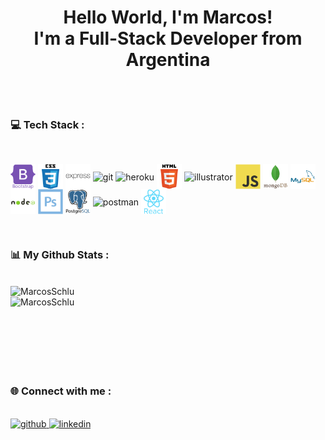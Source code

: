 <h1 align="center">Hello World, I'm Marcos! <br/> I'm a Full-Stack Developer from Argentina </h1>  
<br/> 
<br/> 
<h3 align="left">💻 Tech Stack :</h3>
<br/> 

<p align="left">
<img src="https://raw.githubusercontent.com/devicons/devicon/master/icons/bootstrap/bootstrap-plain-wordmark.svg" alt="bootstrap" width="40" height="40" align="center" margin-left="10px"/>
<img src="https://raw.githubusercontent.com/devicons/devicon/master/icons/css3/css3-original-wordmark.svg" alt="css3" width="40" height="40" align="center" margin-left="10px"/>
<img src="https://raw.githubusercontent.com/devicons/devicon/master/icons/express/express-original-wordmark.svg" alt="express" width="40" height="40" align="center" margin-left="10px"/>
<img src="https://www.vectorlogo.zone/logos/git-scm/git-scm-icon.svg" alt="git" width="40" height="40" align="center" margin-left="10px"/>
<img src="https://www.vectorlogo.zone/logos/heroku/heroku-icon.svg" alt="heroku" width="40" height="40" align="center" margin-left="10px"/>
<img src="https://raw.githubusercontent.com/devicons/devicon/master/icons/html5/html5-original-wordmark.svg" alt="html5" width="40" height="40" align="center" margin-left="10px"/>
<img src="https://www.vectorlogo.zone/logos/adobe_illustrator/adobe_illustrator-icon.svg" alt="illustrator" width="40" height="40" align="center" margin-left="10px">
<img src="https://raw.githubusercontent.com/devicons/devicon/master/icons/javascript/javascript-original.svg" alt="javascript" width="40" height="40" align="center" margin-left="10px"/>
<img src="https://raw.githubusercontent.com/devicons/devicon/master/icons/mongodb/mongodb-original-wordmark.svg" alt="mongodb" width="40" height="40" align="center" margin-left="10px"/>
<img src="https://raw.githubusercontent.com/devicons/devicon/master/icons/mysql/mysql-original-wordmark.svg" alt="mysql" width="40" height="40" align="center" margin-left="10px"/>
<img src="https://raw.githubusercontent.com/devicons/devicon/master/icons/nodejs/nodejs-original-wordmark.svg" alt="nodejs" width="40" height="40" align="center" margin-left="10px"/>
<img src="https://raw.githubusercontent.com/devicons/devicon/master/icons/photoshop/photoshop-line.svg" alt="photoshop" width="40" height="40" align="center" margin-left="10px"/>
<img src="https://raw.githubusercontent.com/devicons/devicon/master/icons/postgresql/postgresql-original-wordmark.svg" alt="postgresql" width="40" height="40" align="center" margin-left="10px"/>
<img src="https://www.vectorlogo.zone/logos/getpostman/getpostman-icon.svg" alt="postman" width="40" height="40" align="center" margin-left="10px"/>
<img src="https://raw.githubusercontent.com/devicons/devicon/master/icons/react/react-original-wordmark.svg" alt="react" width="40" height="40" align="center" margin-left="10px"/>
</p>
  
<br/> 
<h3 align="left">📊 My Github Stats :</h3>
<br/> 
<img align="left" src="https://github-readme-stats.vercel.app/api?username=MarcosSchlu&show_icons=true&count_private=true&theme=react&hide_border=true&bg_color=0D1117" alt="MarcosSchlu" />
<br/> 
<img align="left" src="https://github-readme-stats.vercel.app/api/top-langs/?username=MarcosSchlu&langs_count=8&count_private=true&layout=compact&theme=react&hide_border=true&bg_color=0D1117" alt="MarcosSchlu" />
<br/>
<br/>
<br/>
<br/>
<br/>
<br/>
<br/>

<h3 align="left">🌐 Connect with me :</h3>
<br/>  
<a href="https://github.com/MarcosSchlu" target="_blank">
<img src=https://img.shields.io/badge/github-%2324292e.svg?&style=for-the-badge&logo=github&logoColor=white alt=github style="margin-bottom: 5px;" />
</a>
<a href="https://linkedin.com/in/marcosschlusselblum/" target="_blank">
<img src=https://img.shields.io/badge/linkedin-%231E77B5.svg?&style=for-the-badge&logo=linkedin&logoColor=white alt=linkedin style="margin-bottom: 5px;" />
</a>  


